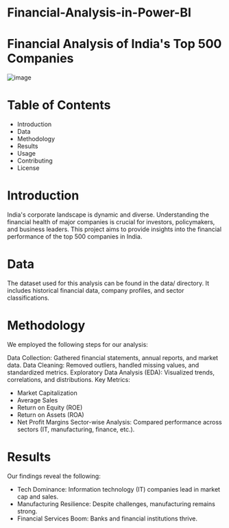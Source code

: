 # Financial-Analysis-in-Power-BI
# Financial Analysis of India's Top 500 Companies

![image](https://github.com/user-attachments/assets/5babfe8e-533a-49fd-aa9c-ff6414b6beb4)


# Table of Contents
- Introduction
- Data
- Methodology
- Results
- Usage
- Contributing
- License

# Introduction
India's corporate landscape is dynamic and diverse. Understanding the financial health of major companies is crucial for investors, policymakers, and business leaders. This project aims to provide insights into the financial performance of the top 500 companies in India.

# Data
The dataset used for this analysis can be found in the data/ directory. It includes historical financial data, company profiles, and sector classifications.

# Methodology
We employed the following steps for our analysis:

Data Collection: Gathered financial statements, annual reports, and market data.
Data Cleaning: Removed outliers, handled missing values, and standardized metrics.
Exploratory Data Analysis (EDA): Visualized trends, correlations, and distributions.
Key Metrics:
- Market Capitalization
- Average Sales
- Return on Equity (ROE)
- Return on Assets (ROA)
- Net Profit Margins
Sector-wise Analysis: Compared performance across sectors (IT, manufacturing, finance, etc.).

# Results
Our findings reveal the following:

- Tech Dominance: Information technology (IT) companies lead in market cap and sales.
- Manufacturing Resilience: Despite challenges, manufacturing remains strong.
- Financial Services Boom: Banks and financial institutions thrive.

